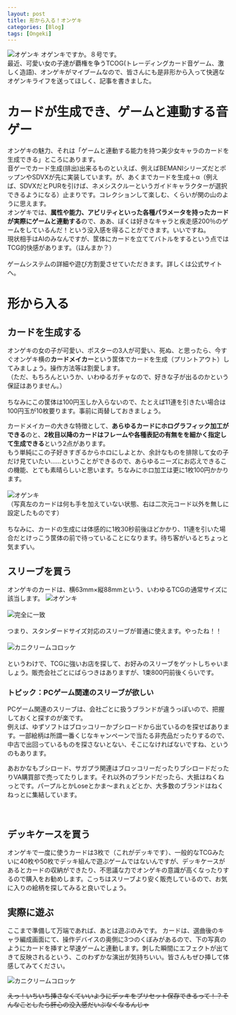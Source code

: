 ```yaml
---
layout: post
title: 形から入る！オンゲキ
categories: [Blog]
tags: [Ongeki]
---
```



![オゲンキ](http://routehachi.github.io/Pictures/ogenki1.JPG)
オゲンキですか。８号です。  
最近、可愛い女の子達が覇権を争うTCOG(トレーディングカード音ゲーム、激しく造語)、オンゲキがマイブームなので、皆さんにも是非形から入って快適なオゲンキライフを送ってほしく、記事を書きました。

# カードが生成でき、ゲームと連動する音ゲー

オンゲキの魅力、それは「ゲームと連動する能力を持つ美少女キャラのカードを生成できる」ところにあります。  
音ゲーでカード生成(排出)出来るものといえば、例えばBEMANIシリーズだとポップンやSDVXが先に実装しています。が、あくまでカードを生成＋α（例えば、SDVXだとPURを引けば、ネメシスクルーというガイドキャラクターが選択できるようになる）止まりです。コレクションして楽しむ、くらいが関の山のように思えます。  
オンゲキでは、**属性や能力、アビリティといった各種パラメータを持ったカードが実際にゲームと連動する**ので、ああ、ぼくは好きなキャラと疾走感200％のゲームをしているんだ！という没入感を得ることができます。いいですね。  
現状相手はAIのみなんですが、筐体にカードを立ててバトルをするという点ではTCG的快感があります。（ほんまか？）  
<br />
ゲームシステムの詳細や遊び方割愛させていただきます。詳しくは公式サイトへ。

# 形から入る

## カードを生成する
オンゲキの女の子が可愛い、ポスターの3人が可愛い、死ぬ、と思ったら、今すぐオンゲキ横の**カードメイカー**という筐体でカードを生成（プリントアウト）してみましょう。操作方法等は割愛します。  
（ただ、もちろんというか、いわゆるガチャなので、好きな子が出るのかという保証はありません。）  
<br />
ちなみにこの筐体は100円玉しか入らないので、たとえば11連を引きたい場合は100円玉が10枚要ります。事前に両替しておきましょう。  

カードメイカーの大きな特徴として、**あらゆるカードにホログラフィック加工ができる**のと、**2枚目以降のカードはフレームや各種表記の有無をを細かく指定して生成できる**という2点があります。  
もう単純にこの子好きすぎるからホロにしよとか、余計なものを排除して女の子だけ見ていたい……ということができるので、あらゆるニーズにお応えできるこの機能、とても素晴らしいと思います。ちなみにホロ加工は更に1枚100円かかります。  
<br />
![オゲンキ](http://routehachi.github.io/Pictures/ogenki5.JPG)  
（写真左のカードは何も手を加えていない状態、右は二次元コード以外を無しに設定したものです）  
<br />
ちなみに、カードの生成には体感的に1枚30秒前後ほどかかり、11連を引いた場合だとけっこう筐体の前で待っていることになります。待ち客がいるとちょっと気まずい。

## スリーブを買う

オンゲキのカードは、横63mm×縦88mmという、いわゆるTCGの通常サイズに該当します。
![オゲンキ](http://routehachi.github.io/Pictures/ogenki2.JPG)  
<br />
![完全に一致](http://routehachi.github.io/Pictures/ogenki3.JPG)  
<br />
つまり、スタンダードサイズ対応のスリーブが普通に使えます。やったね！！  
<br />
![カニクリームコロッケ](http://routehachi.github.io/Pictures/ogenki4.JPG)  
<br />
というわけで、TCGに強いお店を探して、お好みのスリーブをゲットしちゃいましょう。販売会社ごとにばらつきはありますが、1束800円前後くらいです。

### トピック：PCゲーム関連のスリーブが欲しい

PCゲーム関連のスリーブは、会社ごとに扱うブランドが違うっぽいので、把握しておくと探すのが楽です。  
例えば、ゆずソフトはブロッコリーかブシロードから出ているのを探せばあります。一部絵柄は所謂一番くじなキャンペーンで当たる非売品だったりするので、中古で出回っているものを探さないとない、そこになければないですね、というのもあります。

あおかなもブシロード、サガプラ関連はブロッコリーだったりブシロードだったりVA購買部で売ってたりします。それ以外のブランドだったら、大抵はねくねっとです。パープルとかLoseとかま～まれぇどとか、大多数のブランドはねくねっとに集結しています。  
<br />
<br />
## デッキケースを買う

オンゲキで一度に使うカードは3枚で（これがデッキです）、一般的なTCGみたいに40枚や50枚でデッキ組んで遊ぶゲームではないんですが、デッキケースがあるとカードの収納ができたり、不思議な力でオンゲキの意識が高くなったりするので購入をお勧めします。こっちはスリーブより安く販売しているので、お気に入りの絵柄を探してみると良いでしょう。

## 実際に遊ぶ

ここまで準備して万端であれば、あとは遊ぶのみです。
カードは、選曲後のキャラ編成画面にて、操作デバイスの奥側に3つのくぼみがあるので、下の写真のようにカードを挿すと早速ゲームと連動します。刺した瞬間にエフェクトが出てきて反映されるという、このわずかな演出が気持ちいい。皆さんもぜひ挿して体感してみてください。  

![カニクリームコロッケ](http://routehachi.github.io/Pictures/ogenki6.JPG)   

~~えっ！いちいち挿さなくていいようにデッキをプリセット保存できるって！？そんなことしたら肝心の没入感だいぶなくなるんじゃ~~
